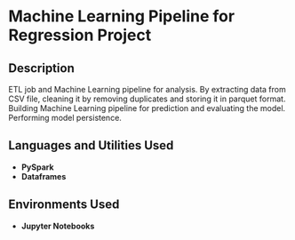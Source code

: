 <h1>Machine Learning Pipeline for Regression Project </h1>


<h2>Description</h2>
ETL job and Machine Learning pipeline for analysis. By extracting data from CSV file, cleaning it by removing duplicates and storing it in parquet format. Building Machine Learning pipeline for prediction and evaluating the model. Performing model persistence.
<br />


<h2>Languages and Utilities Used</h2>

- <b>PySpark</b> 
- <b>Dataframes</b>

<h2>Environments Used </h2>

- <b>Jupyter Notebooks</b> 


